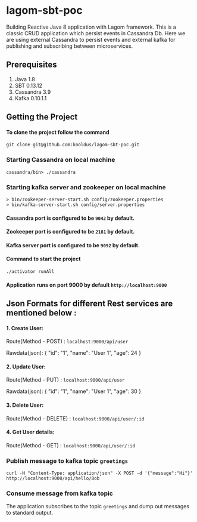 
# lagom-sbt-poc

Building Reactive Java 8 application with Lagom framework. This is a classic CRUD application which persist events in Cassandra Db. 
Here we are using external Cassandra to persist events and external kafka for publishing and subscribing between microservices.

## Prerequisites
1. Java 1.8
2. SBT 0.13.12
3. Cassandra 3.9
4. Kafka 0.10.1.1


## Getting the Project
#### To clone the project follow the command
`git clone git@github.com:knoldus/lagom-sbt-poc.git`

### Starting Cassandra on local machine
`cassandra/bin> ./cassandra`

### Starting kafka server and zookeeper on local machine
`> bin/zookeeper-server-start.sh config/zookeeper.properties`
<br>
 `> bin/kafka-server-start.sh config/server.properties`
 
#### Cassandra port is configured to be `9042` by default.
#### Zookeeper port is configured to be `2181` by default.
#### Kafka server port is configured to be `9092` by default.

#### Command to start the project
`./activator runAll`

#### Application runs on port 9000 by default  `http://localhost:9000`

## Json Formats for different Rest services are mentioned below :

#### 1. Create User:

Route(Method - POST) : `localhost:9000/api/user`

Rawdata(json): 
    {
	"id": "1",
	"name": "User 1",
	"age": 24
    }


#### 2. Update User:

Route(Method - PUT) : `localhost:9000/api/user`

Rawdata(json): 
    {
	"id": "1",
	"name": "User 1",
	"age": 30
    }
    

#### 3. Delete User:

Route(Method - DELETE) : `localhost:9000/api/user/:id`
    

#### 4. Get User details:

Route(Method - GET) : `localhost:9000/api/user/:id`

### Publish message to kafka topic `greetings`
`curl -H "Content-Type: application/json" -X POST -d '{"message":"Hi"}' http://localhost:9000/api/hello/Bob`

### Consume message from kafka topic
The application subscribes to the topic `greetings` and dump out messages to standard output.
